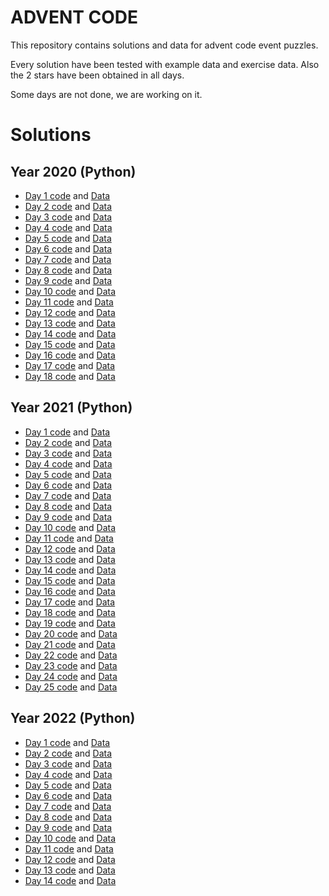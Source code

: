 # ADVENT CODE

This repository contains solutions and data for advent code event puzzles.

Every solution have been tested with example data and exercise data. Also the 2 stars have been obtained in all days.

Some days are not done, we are working on it.

# Solutions

## Year 2020 (Python)

- [Day 1 code](./2020-2021/day1.py) and [Data](./2020-2021/data/day1.data.txt)
- [Day 2 code](./2020-2021/day2.py) and [Data](./2020-2021/data/day2.data.txt)
- [Day 3 code](./2020-2021/day3.py) and [Data](./2020-2021/data/day3.data.txt)
- [Day 4 code](./2020-2021/day4.py) and [Data](./2020-2021/data/day4.data.txt)
- [Day 5 code](./2020-2021/day5.py) and [Data](./2020-2021/data/day5.data.txt)
- [Day 6 code](./2020-2021/day6.py) and [Data](./2020-2021/data/day6.data.txt)
- [Day 7 code](./2020-2021/day7.py) and [Data](./2020-2021/data/day7.data.txt)
- [Day 8 code](./2020-2021/day8.py) and [Data](./2020-2021/data/day8.data.txt)
- [Day 9 code](./2020-2021/day9.py) and [Data](./2020-2021/data/day9.data.txt)
- [Day 10 code](./2020-2021/day10.py) and [Data](./2020-2021/data/day10.data.txt)
- [Day 11 code](./2020-2021/day11.py) and [Data](./2020-2021/data/day11.data.txt)
- [Day 12 code](./2020-2021/day12.py) and [Data](./2020-2021/data/day12.data.txt)
- [Day 13 code](./2020-2021/day13.py) and [Data](./2020-2021/data/day13.data.txt)
- [Day 14 code](./2020-2021/day14.py) and [Data](./2020-2021/data/day14.data.txt)
- [Day 15 code](./2020-2021/day15.py) and [Data](./2020-2021/data/day15.data.txt)
- [Day 16 code](./2020-2021/day16.py) and [Data](./2020-2021/data/day16.data.txt)
- [Day 17 code](./2020-2021/day17.py) and [Data](./2020-2021/data/day17.data.txt)
- [Day 18 code](./2020-2021/day18.py) and [Data](./2020-2021/data/day18.data.txt)

## Year 2021 (Python)

- [Day 1 code](./2021-2022/day1.py) and [Data](./2021-2022/data/day1.data.txt)
- [Day 2 code](./2021-2022/day2.py) and [Data](./2021-2022/data/day2.data.txt)
- [Day 3 code](./2021-2022/day3.py) and [Data](./2021-2022/data/day3.data.txt)
- [Day 4 code](./2021-2022/day4.py) and [Data](./2021-2022/data/day4.data.txt)
- [Day 5 code](./2021-2022/day5.py) and [Data](./2021-2022/data/day5.data.txt)
- [Day 6 code](./2021-2022/day6.py) and [Data](./2021-2022/data/day6.data.txt)
- [Day 7 code](./2021-2022/day7.py) and [Data](./2021-2022/data/day7.data.txt)
- [Day 8 code](./2021-2022/day8.py) and [Data](./2021-2022/data/day8.data.txt)
- [Day 9 code](./2021-2022/day9.py) and [Data](./2021-2022/data/day9.data.txt)
- [Day 10 code](./2021-2022/day10.py) and [Data](./2021-2022/data/day10.data.txt)
- [Day 11 code](./2021-2022/day11.py) and [Data](./2021-2022/data/day11.data.txt)
- [Day 12 code](./2021-2022/day12.py) and [Data](./2021-2022/data/day12.data.txt)
- [Day 13 code](./2021-2022/day13.py) and [Data](./2021-2022/data/day13.data.txt)
- [Day 14 code](./2021-2022/day14.py) and [Data](./2021-2022/data/day14.data.txt)
- [Day 15 code](./2021-2022/day15.py) and [Data](./2021-2022/data/day15.data.txt)
- [Day 16 code](./2021-2022/day16.py) and [Data](./2021-2022/data/day16.data.txt)
- [Day 17 code](./2021-2022/day17.py) and [Data](./2021-2022/data/day17.data.txt)
- [Day 18 code](./2021-2022/day18.py) and [Data](./2021-2022/data/day18.data.txt)
- [Day 19 code](./2021-2022/day19.py) and [Data](./2021-2022/data/day19.data.txt)
- [Day 20 code](./2021-2022/day20.py) and [Data](./2021-2022/data/day20.data.txt)
- [Day 21 code](./2021-2022/day21.py) and [Data](./2021-2022/data/day21.data.txt)
- [Day 22 code](./2021-2022/day22.py) and [Data](./2021-2022/data/day22.data.txt)
- [Day 23 code](./2021-2022/day23.py) and [Data](./2021-2022/data/day23.data.txt)
- [Day 24 code](./2021-2022/day24.py) and [Data](./2021-2022/data/day24.data.txt)
- [Day 25 code](./2021-2022/day25.py) and [Data](./2021-2022/data/day25.data.txt)

## Year 2022 (Python)
- [Day 1 code](./2022-2023/day1.py) and [Data](./2022-2023/data/day1.data.txt)
- [Day 2 code](./2022-2023/day2.py) and [Data](./2022-2023/data/day2.data.txt)
- [Day 3 code](./2022-2023/day3.py) and [Data](./2022-2023/data/day3.data.txt)
- [Day 4 code](./2022-2023/day4.py) and [Data](./2022-2023/data/day4.data.txt)
- [Day 5 code](./2022-2023/day5.py) and [Data](./2022-2023/data/day5.data.txt)
- [Day 6 code](./2022-2023/day6.py) and [Data](./2022-2023/data/day6.data.txt)
- [Day 7 code](./2022-2023/day7.py) and [Data](./2022-2023/data/day7.data.txt)
- [Day 8 code](./2022-2023/day8.py) and [Data](./2022-2023/data/day8.data.txt)
- [Day 9 code](./2022-2023/day9.py) and [Data](./2022-2023/data/day9.data.txt)
- [Day 10 code](./2022-2023/day10.py) and [Data](./2022-2023/data/day10.data.txt)
- [Day 11 code](./2022-2023/day11.py) and [Data](./2022-2023/data/day11.data.txt)
- [Day 12 code](./2022-2023/day12.py) and [Data](./2022-2023/data/day12.data.txt)
- [Day 13 code](./2022-2023/day13.py) and [Data](./2022-2023/data/day13.data.txt)
- [Day 14 code](./2022-2023/day14.py) and [Data](./2022-2023/data/day14.data.txt)